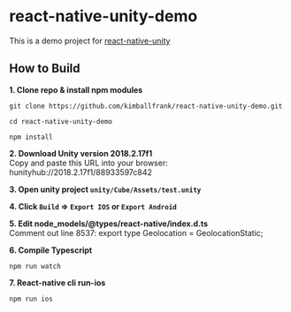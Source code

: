 # react-native-unity-demo

This is a demo project for [react-native-unity](https://github.com/f111fei/react-native-unity-view)

## How to Build

**1. Clone repo & install npm modules**
```
git clone https://github.com/kimballfrank/react-native-unity-demo.git

cd react-native-unity-demo

npm install
```

**2. Download Unity version 2018.2.17f1**\
Copy and paste this URL into your browser: hunityhub://2018.2.17f1/88933597c842

**3. Open unity project `unity/Cube/Assets/test.unity`**

**4. Click `Build` => `Export IOS` or `Export Android`**

**5. Edit node_models/@types/react-native/index.d.ts**\
Comment out line 8537: export type Geolocation = GeolocationStatic;

**6. Compile Typescript**
```
npm run watch
```

**7. React-native cli run-ios**
```
npm run ios
```
